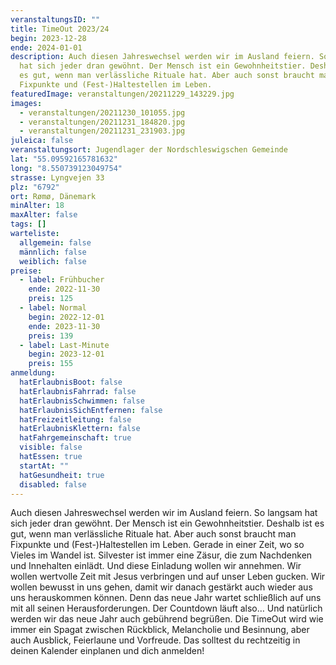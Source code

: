 ```yaml
---
veranstaltungsID: ""
title: TimeOut 2023/24
begin: 2023-12-28
ende: 2024-01-01
description: Auch diesen Jahreswechsel werden wir im Ausland feiern. So langsam
  hat sich jeder dran gewöhnt. Der Mensch ist ein Gewohnheitstier. Deshalb ist
  es gut, wenn man verlässliche Rituale hat. Aber auch sonst braucht man
  Fixpunkte und (Fest-)Haltestellen im Leben.
featuredImage: veranstaltungen/20211229_143229.jpg
images:
  - veranstaltungen/20211230_101055.jpg
  - veranstaltungen/20211231_184820.jpg
  - veranstaltungen/20211231_231903.jpg
juleica: false
veranstaltungsort: Jugendlager der Nordschleswigschen Gemeinde
lat: "55.09592165781632"
long: "8.550739123049754"
strasse: Lyngvejen 33
plz: "6792"
ort: Rømø, Dänemark
minAlter: 18
maxAlter: false
tags: []
warteliste:
  allgemein: false
  männlich: false
  weiblich: false
preise:
  - label: Frühbucher
    ende: 2022-11-30
    preis: 125
  - label: Normal
    begin: 2022-12-01
    ende: 2023-11-30
    preis: 139
  - label: Last-Minute
    begin: 2023-12-01
    preis: 155
anmeldung:
  hatErlaubnisBoot: false
  hatErlaubnisFahrrad: false
  hatErlaubnisSchwimmen: false
  hatErlaubnisSichEntfernen: false
  hatFreizeitleitung: false
  hatErlaubnisKlettern: false
  hatFahrgemeinschaft: true
  visible: false
  hatEssen: true
  startAt: ""
  hatGesundheit: true
  disabled: false
---
```

Auch diesen Jahreswechsel werden wir im Ausland feiern. So langsam hat sich jeder dran gewöhnt. Der Mensch ist ein Gewohnheitstier. Deshalb ist es gut, wenn man verlässliche Rituale hat. Aber auch sonst braucht man Fixpunkte und (Fest-)Haltestellen im Leben. Gerade in einer Zeit, wo so Vieles im Wandel ist. Silvester ist immer eine Zäsur, die zum Nachdenken und Innehalten einlädt. Und diese Einladung wollen wir annehmen. Wir wollen wertvolle Zeit mit Jesus verbringen und auf unser Leben gucken. Wir wollen bewusst in uns gehen, damit wir danach gestärkt auch wieder aus uns herauskommen können. Denn das neue Jahr wartet schließlich auf uns mit all seinen Herausforderungen. Der Countdown läuft also… Und natürlich werden wir das neue Jahr auch gebührend begrüßen. Die TimeOut wird wie immer ein Spagat zwischen Rückblick, Melancholie und Besinnung, aber auch Ausblick, Feierlaune und Vorfreude. Das solltest du rechtzeitig in deinen Kalender einplanen und dich anmelden!
